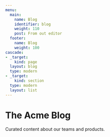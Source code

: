 ```yaml
---
menu:
  main:
    name: Blog
    identifier: blog
    weight: 110
    post: From out editor
  footer:
    name: Blog
    weight: 100
cascade:
- _target:
    kind: page
  layout: blog
  type: modern
- _target:
    kind: section
  type: modern
  layout: list
---
```


The Acme Blog
============

Curated content about our teams and products.
